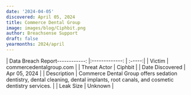 ```yaml
---
date: '2024-04-05'
discovered: April 05, 2024
title: Commerce Dental Group
image: images/blog/Ciphbit.png
author: Breachsense Support
draft: false
yearmonths: 2024/april
---
```


| Data Breach Report------------:     |:-------------:    | :-----:|
| Victim      | commercedentalgroup.com      | 
| Threat Actor      | Ciphbit      | 
| Date Discovered      | Apr 05, 2024      | 
| Description      | Commerce Dental Group offers sedation dentistry, dental cleaning, dental implants, root canals, and cosmetic dentistry services.      | 
| Leak Size      | Unknown      | 

